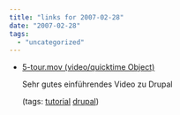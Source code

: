 ```yaml
---
title: "links for 2007-02-28"
date: "2007-02-28"
tags: 
  - "uncategorized"
---
```


- [5-tour.mov (video/quicktime Object)](http://ftp.osuosl.org/pub/drupal/files/videocasts/5-tour.mov)
    
    Sehr gutes einführendes Video zu Drupal
    
    (tags: [tutorial](http://del.icio.us/heinzwittenbrink/tutorial) [drupal](http://del.icio.us/heinzwittenbrink/drupal))
